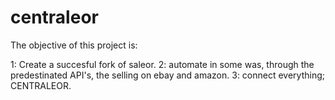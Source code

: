 # centraleor
The objective of this project is:

1: Create a succesful fork of saleor.
2: automate in some was, through the predestinated API's, the selling on ebay and amazon.
3: connect everything; CENTRALEOR.
